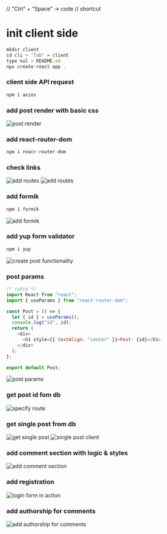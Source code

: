 // "Ctrl" + "Space" → code // shortcut

# init client side

```javascript
mkdir client
cd cli + "Tab" → client
type nul > README.md
npx create-react-app .
```

### client side API request

```javascript
npm i axios
```

### add post render with basic css

![post render](readmeAssets/posts-render.png)

### add react-router-dom

```javascript
npm i reacr-router-dom
```

### check links

![add routes](readmeAssets/add-routes-start.png)
![add routes](readmeAssets/add-routes.png)

### add formik

```javascript
npm i formik
```

![add formik](readmeAssets/add-formik.png)

### add yup form validator

```javascript
npm i yup
```

![create post functionality](readmeAssets/create-post-functionality.png)

### post params

```javascript
/* rafce */
import React from "react";
import { useParams } from "react-router-dom";

const Post = () => {
  let { id } = useParams();
  console.log("id", id);
  return (
    <div>
      <h1 style={{ textAlign: "center" }}>Post: {id}</h1>
    </div>
  );
};

export default Post;
```

![post params](readmeAssets/post-params.png)

### get post id fom db

![specify route](readmeAssets/spcify-route.png)

### get single post from db

![get single post](readmeAssets/single-post.png)
![single post client](readmeAssets/single-post-client.png)

<!-- Shift + Alt + A → Alt + 26 → Ctrl + Space → code -->

### add comment section with logic & styles

![add comment section](readmeAssets/add-comment-logic.png)

### add registration

![login form in action](readmeAssets/login-info.png)

### add authorship for comments

![add authorship for comments](readmeAssets/auth-comment.png)
